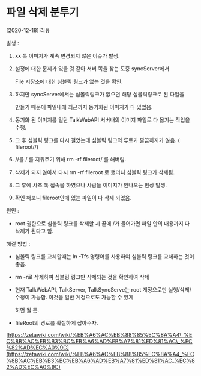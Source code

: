 # 파일 삭제 분투기

\[2020-12-18\] 리뷰

발생 :

1. xx 톡 이미지가 계속 변경되지 않은 이슈가 발생.
2. 설정에 대한 문제가 있을 것 같아 서버 쪽을 찾는 도중 syncServer에서 

    File 저장소에 대한 심볼릭 링크가 없는 것을 확인.

3. 하지만 syncServer에서는 심볼릭링크가 없으면 해당 심볼릭링크로 된 파일을 

    만들기 때문에 파일내에 최근까지 동기화된 이미지가 다 있었음.

4. 동기화 된 이미지를 일단 TalkWebAPI 서버내의 이미지 파일로 다 옮기는 작업을 수행.
5. 그 후 심볼릭 링크를 다시 걸었는데 심볼릭 링크의 루트가 깔끔하지가 않음. \( fileroot//\) 
6. //를 / 를 지워주기 위해 rm -rf fileroot/ 를 해버림.
7. 삭제가 되지 않아서 다시 rm -rf fileroot 로 했더니 심볼릭 링크가 삭제됨.
8. 그 후에 사조 톡 접속을 하였으나 사람들 이미지가 안나오는 현상 발생.
9. 확인 해보니 fileroot안에 있는 파일이 다 삭제 되었음.

원인 :

* root 권한으로 심볼릭 링크를 삭제할 시 끝에 /가 들어가면 파일 안의 내용까지 다 삭제가 된다고 함.

해결 방법 :

* 심볼릭 링크를 교체할때는 ln -Tfs 명령어를 사용하여 심볼릭 링크를 교체하는 것이 좋음.
* rm -r로 삭제하여 심볼링 링크만 삭제되는 것을 확인하여 삭제
* 현재 TalkWebAPI, TalkServer, TalkSyncServe는 root 계정으로만 실행/삭제/수정이 가능함. 이것을 일반 계정으로도 가능할 수 있게 

  하면 될 듯.

* fileRoot의 경로를 확실하게 잡아주자.

[https://zetawiki.com/wiki/%EB%A6%AC%EB%88%85%EC%8A%A4\_%EC%8B%AC%EB%B3%BC%EB%A6%AD%EB%A7%81%ED%81%AC\_%EC%82%AD%EC%A0%9C](https://zetawiki.com/wiki/%EB%A6%AC%EB%88%85%EC%8A%A4_%EC%8B%AC%EB%B3%BC%EB%A6%AD%EB%A7%81%ED%81%AC_%EC%82%AD%EC%A0%9C)

